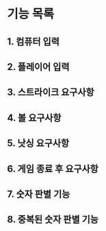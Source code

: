 # 기능 목록
## 1. 컴퓨터 입력
## 2. 플레이어 입력
## 3. 스트라이크 요구사항
## 4. 볼 요구사항
## 5. 낫싱 요구사항
## 6. 게임 종료 후 요구사항
## 7. 숫자 판별 기능
## 8. 중복된 숫자 판별 기능

